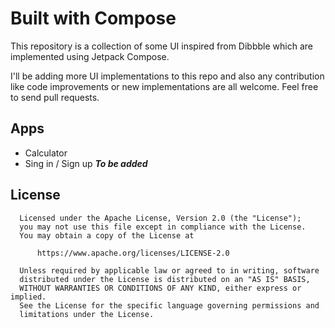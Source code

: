 
# Built with Compose

This repository is a collection of some UI inspired from Dibbble which are implemented using 
Jetpack Compose.

I'll be adding more UI implementations to this repo and also any contribution like code
improvements or new implementations are all welcome. Feel free to send pull requests.

## Apps
* Calculator
* Sing in / Sign up _**To be added**_

## License

      Licensed under the Apache License, Version 2.0 (the "License");
      you may not use this file except in compliance with the License.
      You may obtain a copy of the License at
      
          https://www.apache.org/licenses/LICENSE-2.0
      
      Unless required by applicable law or agreed to in writing, software
      distributed under the License is distributed on an "AS IS" BASIS,
      WITHOUT WARRANTIES OR CONDITIONS OF ANY KIND, either express or implied.
      See the License for the specific language governing permissions and
      limitations under the License.

